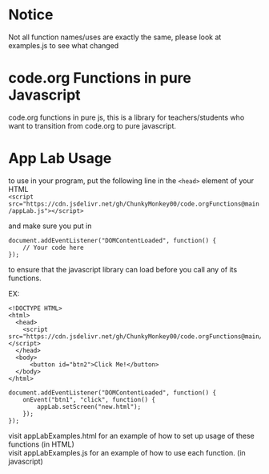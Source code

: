 # Notice
Not all function names/uses are exactly the same, please look at examples.js to see what changed  
  
# code.org Functions in pure Javascript
code.org functions in pure js, this is a library for teachers/students who want to transition from code.org to pure javascript.

# App Lab Usage
to use in your program, put the following line in the `<head>` element of your HTML  
`<script src="https://cdn.jsdelivr.net/gh/ChunkyMonkey00/code.orgFunctions@main/appLab.js"></script>`  

and make sure you put in  
```
document.addEventListener("DOMContentLoaded", function() {
    // Your code here
});
```
to ensure that the javascript library can load before you call any of its functions.
  

  EX: 
```
<!DOCTYPE HTML>
<html>
  <head>
    <script src="https://cdn.jsdelivr.net/gh/ChunkyMonkey00/code.orgFunctions@main/appLab.js"></script>
  </head>
  <body>
      <button id="btn2">Click Me!</button>
  </body>
</html>
```
```
document.addEventListener("DOMContentLoaded", function() {
    onEvent("btn1", "click", function() {
        appLab.setScreen("new.html");
    });
});
```  
visit appLabExamples.html for an example of how to set up usage of these functions (in HTML)  
visit appLabExamples.js for an example of how to use each function. (in javascript)
